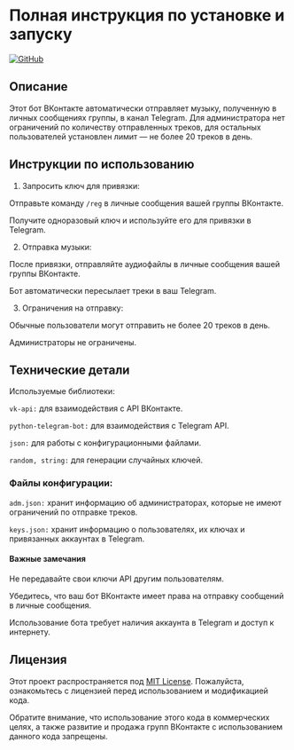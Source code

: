 # Полная инструкция по установке и запуску

[![GitHub](https://img.shields.io/badge/GitHub-love--angelll-%2312101C?style=for-the-badge&logo=github&logoColor=white)](https://github.com/love-angelll)

## Описание

Этот бот ВКонтакте автоматически отправляет музыку, полученную в личных сообщениях группы, в канал Telegram. Для администратора нет ограничений по количеству отправленных треков, для остальных пользователей установлен лимит — не более 20 треков в день.

## Инструкции по использованию

1. Запросить ключ для привязки:

Отправьте команду `/reg` в личные сообщения вашей группы ВКонтакте.

Получите одноразовый ключ и используйте его для привязки в Telegram.


2. Отправка музыки:

После привязки, отправляйте аудиофайлы в личные сообщения вашей группы ВКонтакте.

Бот автоматически пересылает треки в ваш Telegram.



3. Ограничения на отправку:

Обычные пользователи могут отправить не более 20 треков в день.

Администраторы не ограничены.


## Технические детали

Используемые библиотеки:

`vk-api:` для взаимодействия с API ВКонтакте.

`python-telegram-bot:` для взаимодействия с Telegram API.

`json:` для работы с конфигурационными файлами.

`random, string:` для генерации случайных ключей.


### Файлы конфигурации:

`adm.json:` хранит информацию об администраторах, которые не имеют ограничений по отправке треков.

`keys.json:` хранит информацию о пользователях, их ключах и привязанных аккаунтах в Telegram.

#### Важные замечания

Не передавайте свои ключи API другим пользователям.

Убедитесь, что ваш бот ВКонтакте имеет права на отправку сообщений в личные сообщения.

Использование бота требует наличия аккаунта в Telegram и доступ к интернету.



## Лицензия

Этот проект распространяется под [MIT License](./INSTALLATION.md). Пожалуйста, ознакомьтесь с лицензией перед использованием и модификацией кода.

Обратите внимание, что использование этого кода в коммерческих целях, а также развитие и продажа групп ВКонтакте с использованием данного кода запрещены.

